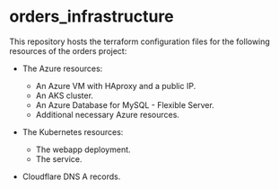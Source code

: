 # orders_infrastructure
This repository hosts the terraform configuration files for the following resources of the orders project:

* The Azure resources:
  * An Azure VM with HAproxy and a public IP.
  * An AKS cluster.
  * An Azure Database for MySQL - Flexible Server.
  * Additional necessary Azure resources.

* The Kubernetes resources:
  * The webapp deployment.
  * The service.
  
* Cloudflare DNS A records.